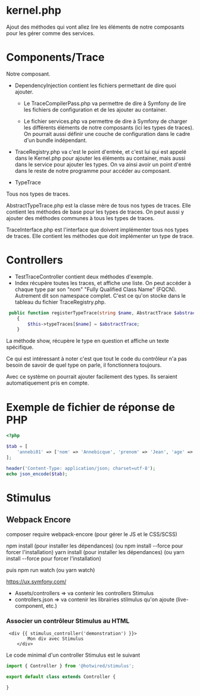 # kernel.php

Ajout des méthodes qui vont allez lire les éléments de notre composants pour les gérer comme des services.

# Components/Trace

Notre composant.

* DependencyInjection contient les fichiers permettant de dire quoi ajouter.

  * Le TraceCompilerPass.php va permettre de dire à Symfony de lire les fichiers de configuration et de les ajouter au container.

  * Le fichier services.php va permettre de dire à Symfony de charger les différents éléments de notre composants (ici les types de traces). On pourrait aussi définir une couche de configuration dans le cadre d'un bundle indépendant.
* TraceRegistry.php va c'est le point d'entrée, et c'est lui qui est appelé dans le Kernel.php pour ajouter les éléments au container, mais aussi dans le service pour ajouter les types. On va ainsi avoir un point d'entré dans le reste de notre programme pour accéder au composant.
* TypeTrace

Tous nos types de traces. 

AbstractTypeTrace.php est la classe mère de tous nos types de traces. Elle contient les méthodes de base pour les types de traces. On peut aussi y ajouter des méthodes communes à tous les types de traces.

TraceInterface.php est l'interface que doivent implémenter tous nos types de traces. Elle contient les méthodes que doit implémenter un type de trace.

# Controllers

* TestTraceController contient deux méthodes d'exemple.
* Index récupère toutes les traces, et affiche une liste. On peut accéder à chaque type par son "nom" "Fully Qualified Class Name" (FQCN). Autrement dit son namespace complet. C'est ce qu'on stocke dans le tableau du fichier TraceRegistry.php.

```php
 public function registerTypeTrace(string $name, AbstractTrace $abstractTrace): void
    {
        $this->typeTraces[$name] = $abstractTrace;
    }
```

La méthode show, récupère le type en question et affiche un texte spécifique.

Ce qui est intéressant à noter c'est que tout le code du contrôleur n'a pas besoin de savoir de quel type on parle, il fonctionnera toujours.

Avec ce système on pourrait ajouter facilement des types. Ils seraient automatiquement pris en compte.

# Exemple de fichier de réponse de PHP

```php
<?php

$tab = [
    'annebi01' => ['nom' => 'Annebicque', 'prenom' => 'Jean', 'age' => 25],
];

header('Content-Type: application/json; charset=utf-8');
echo json_encode($tab);

```

# Stimulus

## Webpack Encore

composer require webpack-encore  (pour gérer le JS et le CSS/SCSS)

npm install (pour installer les dépendances) (ou npm install --force pour forcer l'installation)
yarn install (pour installer les dépendances) (ou yarn install --force pour forcer l'installation)

puis npm run watch (ou yarn watch)

https://ux.symfony.com/

* Assets/controllers => va contenir les controllers Stimulus
* controllers.json => va contenir les librairies stilmulus qu'on ajoute (live-component, etc.)

### Associer un contrôleur Stimulus au HTML

```twig
 <div {{ stimulus_controller('demonstration') }}>
        Mon div avec Stimulus
    </div>
```

Le code minimal d'un controller Stimulus est le suivant

```js
import { Controller } from '@hotwired/stimulus';

export default class extends Controller {

}
```

